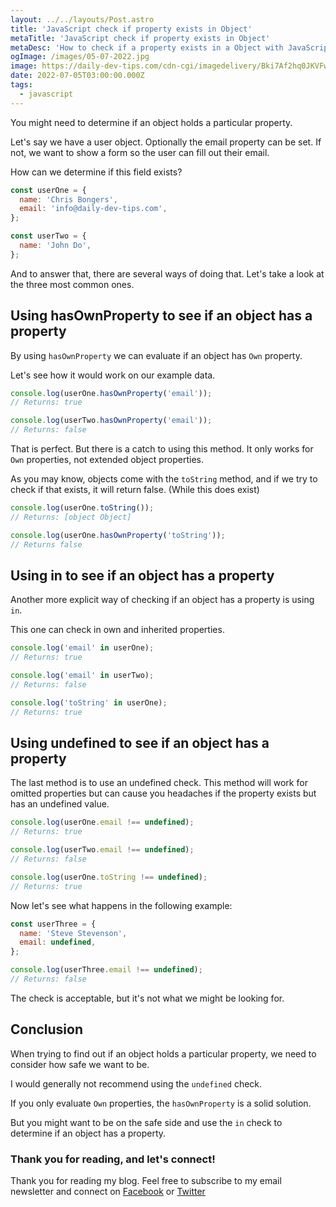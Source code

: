 ```yaml
---
layout: ../../layouts/Post.astro
title: 'JavaScript check if property exists in Object'
metaTitle: 'JavaScript check if property exists in Object'
metaDesc: 'How to check if a property exists in a Object with JavaScript'
ogImage: /images/05-07-2022.jpg
image: https://daily-dev-tips.com/cdn-cgi/imagedelivery/Bki7Af2hq0JKVFw1XYYMQg/e3a59344-1667-4edf-9366-e60fb3ae5900
date: 2022-07-05T03:00:00.000Z
tags:
  - javascript
---
```


You might need to determine if an object holds a particular property.

Let's say we have a user object. Optionally the email property can be set. If not, we want to show a form so the user can fill out their email.

How can we determine if this field exists?

```js
const userOne = {
  name: 'Chris Bongers',
  email: 'info@daily-dev-tips.com',
};

const userTwo = {
  name: 'John Do',
};
```

And to answer that, there are several ways of doing that. Let's take a look at the three most common ones.

## Using hasOwnProperty to see if an object has a property

By using `hasOwnProperty` we can evaluate if an object has `Own` property.

Let's see how it would work on our example data.

```js
console.log(userOne.hasOwnProperty('email'));
// Returns: true

console.log(userTwo.hasOwnProperty('email'));
// Returns: false
```

That is perfect. But there is a catch to using this method. It only works for `Own` properties, not extended object properties.

As you may know, objects come with the `toString` method, and if we try to check if that exists, it will return false. (While this does exist)

```js
console.log(userOne.toString());
// Returns: [object Object]

console.log(userOne.hasOwnProperty('toString'));
// Returns false
```

## Using in to see if an object has a property

Another more explicit way of checking if an object has a property is using `in`.

This one can check in own and inherited properties.

```js
console.log('email' in userOne);
// Returns: true

console.log('email' in userTwo);
// Returns: false

console.log('toString' in userOne);
// Returns: true
```

## Using undefined to see if an object has a property

The last method is to use an undefined check. This method will work for omitted properties but can cause you headaches if the property exists but has an undefined value.

```js
console.log(userOne.email !== undefined);
// Returns: true

console.log(userTwo.email !== undefined);
// Returns: false

console.log(userOne.toString !== undefined);
// Returns: true
```

Now let's see what happens in the following example:

```js
const userThree = {
  name: 'Steve Stevenson',
  email: undefined,
};

console.log(userThree.email !== undefined);
// Returns: false
```

The check is acceptable, but it's not what we might be looking for.

## Conclusion

When trying to find out if an object holds a particular property, we need to consider how safe we want to be.

I would generally not recommend using the `undefined` check.

If you only evaluate `Own` properties, the `hasOwnProperty` is a solid solution.

But you might want to be on the safe side and use the `in` check to determine if an object has a property.

### Thank you for reading, and let's connect!

Thank you for reading my blog. Feel free to subscribe to my email newsletter and connect on [Facebook](https://www.facebook.com/DailyDevTipsBlog) or [Twitter](https://twitter.com/DailyDevTips1)
